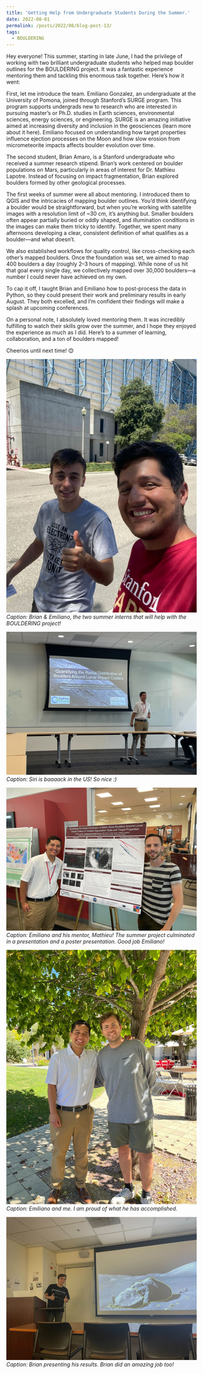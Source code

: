 ```yaml
---
title: 'Getting Help from Undergraduate Students During the Summer.'
date: 2022-08-01
permalink: /posts/2022/08/blog-post-13/
tags:
  - BOULDERING
---
```


 Hey everyone! This summer, starting in late June, I had the privilege of working with two brilliant undergraduate students who helped map boulder outlines for the BOULDERING project. It was a fantastic experience mentoring them and tackling this enormous task together. Here’s how it went:

First, let me introduce the team. Emiliano Gonzalez, an undergraduate at the University of Pomona, joined through Stanford’s SURGE program. This program supports undergrads new to research who are interested in pursuing master’s or Ph.D. studies in Earth sciences, environmental sciences, energy sciences, or engineering. SURGE is an amazing initiative aimed at increasing diversity and inclusion in the geosciences (learn more about it here). Emiliano focused on understanding how target properties influence ejection processes on the Moon and how slow erosion from micrometeorite impacts affects boulder evolution over time.

The second student, Brian Amaro, is a Stanford undergraduate who received a summer research stipend. Brian’s work centered on boulder populations on Mars, particularly in areas of interest for Dr. Mathieu Lapotre. Instead of focusing on impact fragmentation, Brian explored boulders formed by other geological processes.

The first weeks of summer were all about mentoring. I introduced them to QGIS and the intricacies of mapping boulder outlines. You’d think identifying a boulder would be straightforward, but when you’re working with satellite images with a resolution limit of ~30 cm, it’s anything but. Smaller boulders often appear partially buried or oddly shaped, and illumination conditions in the images can make them tricky to identify. Together, we spent many afternoons developing a clear, consistent definition of what qualifies as a boulder—and what doesn’t.

We also established workflows for quality control, like cross-checking each other’s mapped boulders. Once the foundation was set, we aimed to map 400 boulders a day (roughly 2–3 hours of mapping). While none of us hit that goal every single day, we collectively mapped over 30,000 boulders—a number I could never have achieved on my own.

To cap it off, I taught Brian and Emiliano how to post-process the data in Python, so they could present their work and preliminary results in early August. They both excelled, and I’m confident their findings will make a splash at upcoming conferences.

On a personal note, I absolutely loved mentoring them. It was incredibly fulfilling to watch their skills grow over the summer, and I hope they enjoyed the experience as much as I did. Here’s to a summer of learning, collaboration, and a ton of boulders mapped!

Cheerios until next time! 😊  

![Brian and Emiliano](/images/blog-entry-13-picture1.jpg)
*Caption: Brian & Emiliano, the two summer interns that will help with the BOULDERING project!*

![End of the summer presentation for Emiliano, with the SURGE program.](/images/blog-entry-13-picture2.jpg)
*Caption: Siri is baaaack in the US! So nice :)*

![Emiliano presenting his poster](/images/blog-entry-13-picture3.jpg)
*Caption: Emiliano and his mentor, Mathieu! The summer project culminated in a presentation and a poster presentation. Good job Emiliano!*

![Emiliano and me](/images/blog-entry-13-picture4.jpg)
*Caption: Emiliano and me. I am proud of what he has accomplished.*

![Brian](/images/blog-entry-13-picture5.jpg)
*Caption: Brian presenting his results. Brian did an amazing job too!*